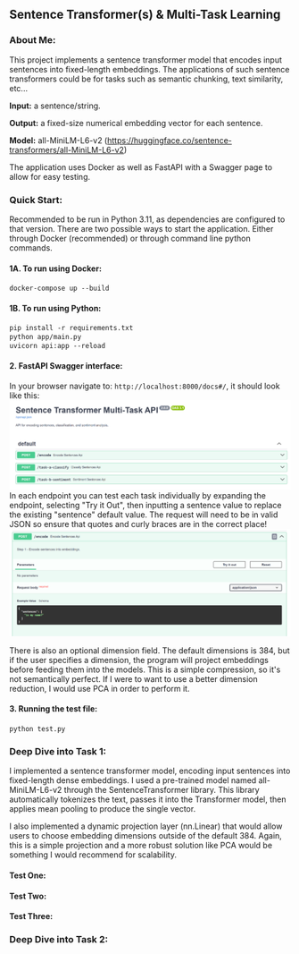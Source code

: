 ## Sentence Transformer(s) & Multi-Task Learning


### About Me: 

This project implements a sentence transformer model that encodes input sentences into fixed-length embeddings. 
The applications of such sentence transformers could be for tasks such as semantic chunking, text similarity, etc...

**Input:** a sentence/string. 

**Output:** a fixed-size numerical embedding vector for each sentence.

**Model:** all-MiniLM-L6-v2 (https://huggingface.co/sentence-transformers/all-MiniLM-L6-v2)

The application uses Docker as well as FastAPI with a Swagger page to allow for easy testing.   


### Quick Start:

Recommended to be run in Python 3.11, as dependencies are configured to that version. There are two possible ways to 
start the application. Either through Docker (recommended) or through command line python commands. 

#### 1A. To run using Docker: 
```commandLine
docker-compose up --build
```

#### 1B. To run using Python: 
```commandline
pip install -r requirements.txt
python app/main.py
uvicorn api:app --reload
```

#### 2. FastAPI Swagger interface: 
In your browser navigate to: ```http://localhost:8000/docs#/```, it should look like this: 
![img.png](img.png)
In each endpoint you can test each task individually by expanding the endpoint, selecting "Try it Out", then inputting 
a sentence value to replace the existing "sentence" default value. The request will need to be in valid JSON so ensure
that quotes and curly braces are in the correct place!
![img_1.png](img_1.png)

There is also an optional dimension field. The default dimensions is 384, but if the user specifies a dimension, the
program will project embeddings before feeding them into the models. This is a simple compression, so it's not 
semantically perfect. If I were to want to use a better dimension reduction, I would use PCA in order to perform it. 

#### 3. Running the test file: 
```commandline
python test.py
```

### Deep Dive into Task 1:

I implemented a sentence transformer model, encoding input sentences into fixed-length dense embeddings. I used a 
pre-trained model named all-MiniLM-L6-v2 through the SentenceTransformer library. This library automatically tokenizes
the text, passes it into the Transformer model, then applies mean pooling to produce the single vector. 

I also implemented a dynamic projection layer (nn.Linear) that would allow users to choose embedding dimensions outside
of the default 384. Again, this is a simple projection and a more robust solution like PCA would be something I would 
recommend for scalability. 

#### Test One: 

#### Test Two: 

#### Test Three: 


### Deep Dive into Task 2:





